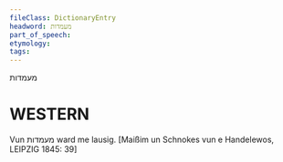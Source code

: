 ```yaml
---
fileClass: DictionaryEntry
headword: מעמדות
part_of_speech: 
etymology: 
tags: 
---
```

מעמדות

WESTERN
========

Vun מעמדות ward me lausig.
[Maißim un Schnokes vun e Handelewos, LEIPZIG 1845: 39]